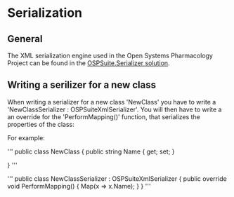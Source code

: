 # Serialization

## General

The XML serialization engine used in the Open Systems Pharmacology Project can be found in the [OSPSuite.Serializer solution](https://github.com/Open-Systems-Pharmacology/OSPSuite.Serializer). 

## Writing a serilizer for a new class

When writing a serializer for a new class 'NewClass' you have to write a 'NewClassSerializer : OSPSuiteXmlSerializer<NewClass>'. 
You will then have to write a an override for the 'PerformMapping()' function, that serializes the properties of the class:

For example:

'''
public class NewClass
{
   public string Name { get; set; }

}
'''

'''
public class NewClassSerializer : OSPSuiteXmlSerializer<NewClass>
{
   public override void PerformMapping()
   {
      Map(x => x.Name);
   }
}
'''
